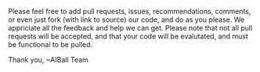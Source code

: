 Please feel free to add pull requests, issues, recommendations, comments, or even
just fork (with link to source) our code, and do as you please. We appriciate all the
feedback and help we can get. Please note that not all pull requests will be accepted,
and that your code will be evalutated, and must be functional to be pulled. 

Thank you,
~AIBall Team
